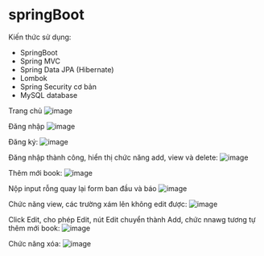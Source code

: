# springBoot
 
 Kiến thức sử dụng:
- SpringBoot
- Spring MVC 
- Spring Data JPA (Hibernate)
- Lombok
- Spring Security cơ bản
- MySQL database


Trang chủ
![image](https://user-images.githubusercontent.com/67189291/201907206-7707a94a-66dc-4556-85f5-383a5df43561.png)

Đăng nhập
![image](https://user-images.githubusercontent.com/67189291/201907985-c3a29fc8-eeb3-4a35-8091-a0381a68bfa9.png)

Đăng ký:
![image](https://user-images.githubusercontent.com/67189291/201908031-a86f2bff-a358-47cd-9841-b4e8c9df58f7.png)

Đăng nhập thành công, hiển thị chức năng add, view và delete:
![image](https://user-images.githubusercontent.com/67189291/201908230-81b9b544-a6dc-4876-9d42-3d5cdd3e8fcd.png)

Thêm mới book:
![image](https://user-images.githubusercontent.com/67189291/201908825-091f5d3f-0288-42f7-bee3-812d15ac4f28.png)

Nộp input rỗng quay lại form ban đầu và báo 
![image](https://user-images.githubusercontent.com/67189291/201909119-efe0e0f4-8033-46f3-9e34-6813b6e389de.png)

Chức năng view, các trường xám lên không edit được:
![image](https://user-images.githubusercontent.com/67189291/201909346-277c5f61-05e8-4bab-ae72-62b8a11cf028.png)

Click Edit, cho phép Edit, nút Edit chuyển thành Add, chức nnawg tương tự thêm mới book:
![image](https://user-images.githubusercontent.com/67189291/201909496-909c3761-8ae9-46ce-88c8-f136c077985c.png)

Chức năng xóa:
![image](https://user-images.githubusercontent.com/67189291/201909593-ce5b2c27-df96-4a35-a5d7-c7fc9bbc7fa3.png)

